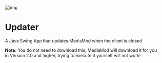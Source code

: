 ![img](https://cdn.discordapp.com/attachments/681075622013042743/734382359306043462/unknown.png)
# Updater
A Java Swing App that updates MediaMod when the client is closed

**Note:** You do not need to download this, MediaMod will download it for you in Version 2.0 and higher, trying to execute it yourself will not work!
